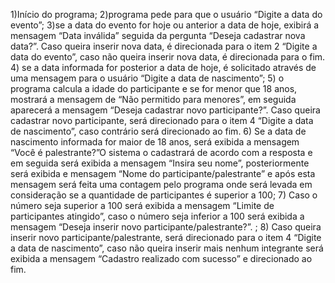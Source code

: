 1)Início do programa;
2)programa pede para que o usuário “Digite a data do evento”; 
3)se a data do evento for hoje ou anterior a data de hoje, exibirá a mensagem “Data inválida” seguida da pergunta “Deseja cadastrar nova data?”. 
Caso queira inserir nova data, é direcionada para o item 2 “Digite a data do evento”, caso não queira inserir nova data, é direcionada para o fim. 
4) se a data informada for posterior a data de hoje, é solicitado através de uma mensagem para o usuário “Digite a data de nascimento”; 
5) o programa calcula a idade do participante e se for menor que 18 anos, mostrará a mensagem de “Não permitido para menores”, 
em seguida aparecerá a mensagem “Deseja cadastrar novo participante?”. Caso queira cadastrar novo participante, será direcionado para o item 4 “Digite a data de nascimento”,
caso contrário será direcionado ao fim. 
6) Se a data de nascimento informada for maior de 18 anos, será exibida a mensagem “Você é palestrante?”O sistema o cadastrará de acordo com a resposta e em seguida será exibida a mensagem “Insira seu nome”, 
posteriormente será exibida e mensagem “Nome do participante/palestrante” e após esta mensagem será feita uma contagem pelo programa onde
será levada em consideração se a quantidade de participantes é superior a 100;
7) Caso o número seja superior a 100 será exibida a  mensagem “Limite de participantes atingido”, caso o número seja inferior a 100 será exibida a mensagem 
 “Deseja inserir novo participante/palestrante?”.  ;
8) Caso queira inserir novo participante/palestrante, será direcionado para o item 4 “Digite a data de nascimento”, caso não queira inserir mais nenhum
integrante será exibida a mensagem “Cadastro realizado com sucesso” e direcionado ao fim.
